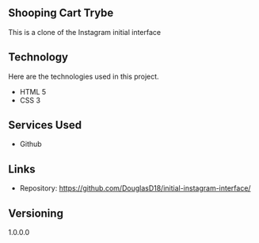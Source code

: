 ## Shooping Cart Trybe
This is a clone of the Instagram initial interface


## Technology 

Here are the technologies used in this project.

* HTML 5
* CSS 3

## Services Used

* Github

## Links

  - Repository: https://github.com/DouglasD18/initial-instagram-interface/

## Versioning

  1.0.0.0
